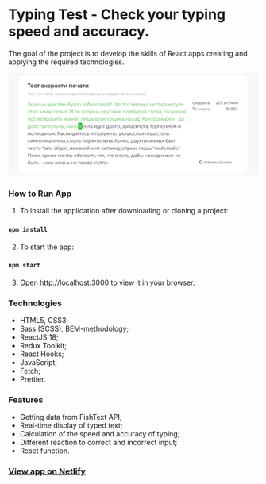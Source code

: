 # Typing Test - Check your typing speed and accuracy.
The goal of the project is to develop the skills of React apps creating and applying the required technologies.

![App preview](/preview.png "App preview")

### How to Run App
1. To install the application after downloading or cloning a project:

#### `npm install`

2. To start the app:

#### `npm start`

3. Open [http://localhost:3000](http://localhost:3000) to view it in your browser.

### Technologies

- HTML5, CSS3;
- Sass (SCSS), BEM-methodology;
- ReactJS 18;
- Redux Toolkit;
- React Hooks;
- JavaScript;
- Fetch;
- Prettier.

### Features

- Getting data from FishText API;
- Real-time display of typed text;
- Calculation of the speed and accuracy of typing;
- Different reaction to correct and incorrect input;
- Reset function.

### [View app on Netlify](https://typing-test-fish.netlify.app/ "app on Netlify")
